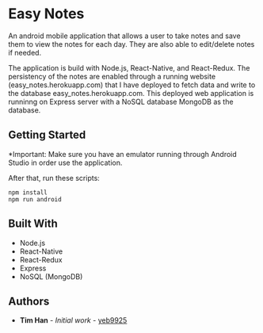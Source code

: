 # Easy Notes

  An android mobile application that allows a user to take notes and save them to view the notes for each day. They are also able to edit/delete notes if needed.

  The application is build with Node.js, React-Native, and React-Redux. The persistency of the notes are enabled through a running website (easy_notes.herokuapp.com) that I have deployed to fetch data and write to the database easy_notes.herokuapp.com. This deployed web application is runninng on Express server with a NoSQL database MongoDB as the database.

## Getting Started

*Important: Make sure you have an emulator running through Android Studio in order use the application.

After that, run these scripts:

```
npm install
npm run android
```

## Built With

* Node.js
* React-Native
* React-Redux
* Express
* NoSQL (MongoDB)

## Authors

* **Tim Han** - *Initial work* - [yeb9925](https://github.com/yeb9925)
